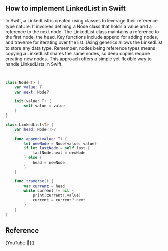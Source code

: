 ## How to implement LinkedList in Swift

In Swift, a LinkedList is created using classes to leverage their reference type nature. It involves defining a Node class that holds a value and a reference to the next node. The LinkedList class maintains a reference to the first node, the head. Key functions include append for adding nodes, and traverse for iterating over the list. Using generics allows the LinkedList to store any data type. Remember, nodes being reference types means copying a LinkedList shares the same nodes, so deep copies require creating new nodes. This approach offers a simple yet flexible way to handle LinkedLists in Swift.

```swift


class Node<T> {
    var value: T
    var next: Node?

    init(value: T) {
        self.value = value
    }
}

class LinkedList<T> {
    var head: Node<T>?

    func append(value: T) {
        let newNode = Node(value: value)
        if let lastNode = self.last {
            lastNode.next = newNode
        } else {
            head = newNode
        }
    }

    func traverse() {
        var current = head
        while current != nil {
            print(current!.value)
            current = current?.next
        }
    }
}
```

## Reference

[YouTube 👀]\(\)